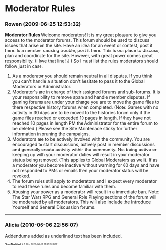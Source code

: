 # Moderator Rules

### **Rowen** (2009-06-25 12:53:32)

**Moderator Rules**
Welcome moderators! It is my great pleasure to give you access to the moderator forums. This forum should be used to discuss issues that arise on the site. Have an idea for an event or contest, post it here. Is a member causing trouble, post it here. This is our place to discuss, plan and coordinate for the site. However, with great power comes great responsibility. (I love that line! J ) So I must list the rules moderators should follow just in case.
1. As a moderator you should remain neutral in all disputes. If you think you can't handle a situation don't hesitate to pass it to the Global Moderators or Administrator.
2. Moderator's are in charge of their assigned forums and sub-forums. It is your responsibility to remove spam and handle member disputes. If gaming forums are under your charge you are to move the game files to there respective history forums when completed. (Note: Games with no activity in 30 days are to be moved to the histories forum only if the game files reached or exceeded 10 pages in length. If they have not reached 10 pages in length PM the Administrator for the entire forum to be deleted.) Please see the Site Maintenace sticky for further information in pruning the campaigns.
3. Moderators are to be actively involved with the community. You are encouraged to start discussions, actively post in member discussions and generally create activity within the community. Not being active or keeping up with your moderator duties will result in your moderator status being removed. (This applies to Global Moderators as well). If as a moderator you become inactive without warning for 60 days and have not responded to PMs or emails then your moderator status will be revoked.
4. The forum rules still apply to moderators and I expect every moderator to read these rules and become familiar with them.
5. Abusing your power as a moderator will result in a immediate ban.
Note: The Star Wars RPG and General Role Playing sections of the forum will be moderated by all moderators. This will also include the Introduce Yourself and General Discussion forums.

---

### **Alicia** (2010-06-06 22:56:07)

Addendums added as underlined text has been included.



<span style="font-size: 0.5em;">***Last Modified**: 4.0.28 - *2025-06-02 21:35:36 EDT*</span>